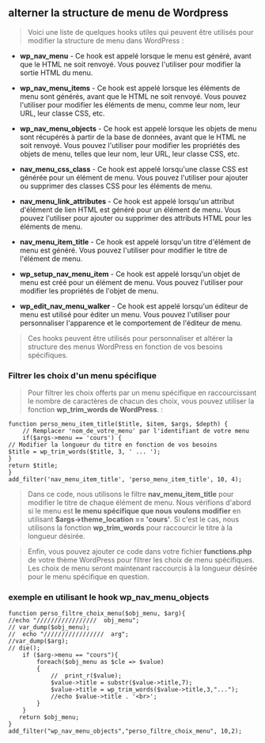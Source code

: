 ## alterner la structure de menu de Wordpress

> Voici une liste de quelques hooks utiles qui peuvent être utilisés pour modifier la structure de menu dans WordPress :

- **wp_nav_menu** - Ce hook est appelé lorsque le menu est généré, avant que le HTML ne soit renvoyé. Vous pouvez l'utiliser pour modifier la sortie HTML du menu.

- **wp_nav_menu_items** - Ce hook est appelé lorsque les éléments de menu sont générés, avant que le HTML ne soit renvoyé. Vous pouvez l'utiliser pour modifier les éléments de menu, comme leur nom, leur URL, leur classe CSS, etc.

- **wp_nav_menu_objects** - Ce hook est appelé lorsque les objets de menu sont récupérés à partir de la base de données, avant que le HTML ne soit renvoyé. Vous pouvez l'utiliser pour modifier les propriétés des objets de menu, telles que leur nom, leur URL, leur classe CSS, etc.

- **nav_menu_css_class** - Ce hook est appelé lorsqu'une classe CSS est générée pour un élément de menu. Vous pouvez l'utiliser pour ajouter ou supprimer des classes CSS pour les éléments de menu.

- **nav_menu_link_attributes** - Ce hook est appelé lorsqu'un attribut d'élément de lien HTML est généré pour un élément de menu. Vous pouvez l'utiliser pour ajouter ou supprimer des attributs HTML pour les éléments de menu.

- **nav_menu_item_title** - Ce hook est appelé lorsqu'un titre d'élément de menu est généré. Vous pouvez l'utiliser pour modifier le titre de l'élément de menu.

- **wp_setup_nav_menu_item** - Ce hook est appelé lorsqu'un objet de menu est créé pour un élément de menu. Vous pouvez l'utiliser pour modifier les propriétés de l'objet de menu.

- **wp_edit_nav_menu_walker** - Ce hook est appelé lorsqu'un éditeur de menu est utilisé pour éditer un menu. Vous pouvez l'utiliser pour personnaliser l'apparence et le comportement de l'éditeur de menu.

> Ces hooks peuvent être utilisés pour personnaliser et altérer la structure des menus WordPress en fonction de vos besoins spécifiques.

### Filtrer les choix d'un menu spécifique

> Pour filtrer les choix offerts par un menu spécifique en raccourcissant le nombre de caractères de chacun des choix, vous pouvez utiliser la fonction **wp_trim_words de WordPress**. :

```
function perso_menu_item_title($title, $item, $args, $depth) {
    // Remplacer 'nom_de_votre_menu' par l'identifiant de votre menu
    if($args->menu == 'cours') {
// Modifier la longueur du titre en fonction de vos besoins
$title = wp_trim_words($title, 3, ' ... ');
}
return $title;
}
add_filter('nav_menu_item_title', 'perso_menu_item_title', 10, 4);
```

> Dans ce code, nous utilisons le filtre **nav_menu_item_title** pour modifier le titre de chaque élément de menu. Nous vérifions d'abord si le menu est **le menu spécifique que nous voulons modifier** en utilisant **$args->theme_location == 'cours'**. Si c'est le cas, nous utilisons la fonction **wp_trim_words** pour raccourcir le titre à la longueur désirée.

> Enfin, vous pouvez ajouter ce code dans votre fichier **functions.php** de votre thème WordPress pour filtrer les choix de menu spécifiques. Les choix de menu seront maintenant raccourcis à la longueur désirée pour le menu spécifique en question.

### exemple en utilisant le hook **wp_nav_menu_objects**

```
function perso_filtre_choix_menu($obj_menu, $arg){
//echo "/////////////////  obj_menu";
// var_dump($obj_menu);
//  echo "/////////////////  arg";
//var_dump($arg);
// die();
    if ($arg->menu == "cours"){
        foreach($obj_menu as $cle => $value)
        {
            //  print_r($value);
            $value->title = substr($value->title,7);
            $value->title = wp_trim_words($value->title,3,"...");
            //echo $value->title . '<br>';
        }
    }
   return $obj_menu;
}
add_filter("wp_nav_menu_objects","perso_filtre_choix_menu", 10,2);
```
